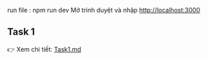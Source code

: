 run file : npm run dev
Mở trình duyệt và nhập [http://localhost:3000](http://localhost:3000)

## Task 1
👉 Xem chi tiết: [Task1.md](Task/Task1.md)

